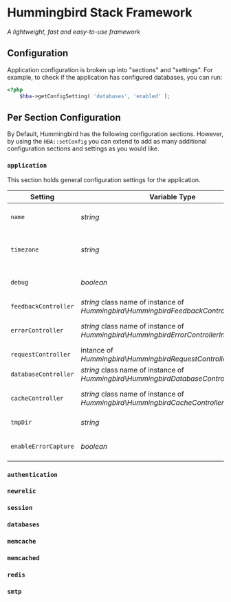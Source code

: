 # Hummingbird Stack Framework

*A lightweight, fast and easy-to-use framework*

## Configuration

Application configuration is broken up into "sections" and "settings". For example, to check if the application has configured databases, you can run:

```php
<?php
	$hba->getConfigSetting( 'databases', 'enabled' );
```

## Per Section Configuration

By Default, Hummingbird has the following configuration sections. However, by using the `HBA::setConfig` you can extend to add as many additional configuration sections and settings as you would like.

### `application`

This section holds general configuration settings for the application.

| Setting | Variable Type | Description |
| ------- | ------------- | ----------- |
| `name` | *string* | The name of the application. Used in various functions, especially reporting & feedback |
| `timezone` | *string* | A string representing a PHP timezone. (See PHP's Documentation for more information)[http://php.net/manual/en/timezones.php] |
| `debug` | *boolean* | Whether or not debugging is enabled. Debugging will cause a process to stop if there are **ANY** errors in the code |
| `feedbackController` | *string* class name of instance of *Hummingbird\HummingbirdFeedbackControllerInterface* | A controller used to return feedback to a client |
| `errorController` | *string* class name of instance of *Hummingbird\HummingbirdErrorControllerInterface* | A controller used to handle system errors without interupting the execution of the script |
| `requestController` | intance of *Hummingbird\HummingbirdRequestControllerInterface* | A controller which handles information and functionality related to client request |
| `databaseController` | *string* class name of instance of *Hummingbird\HummingbirdDatabaseControllerInterface* | A controller which handles wraps and handles the interaction with a database |
| `cacheController` | *string* class name of instance of *Hummingbird\HummingbirdCacheControllerInterface* | A controller which intelligently attempts to handle caching by using the fastest caching mechanism available |
| `tmpDir` | *string* | A writable directory which is used for storing temporary files |
| `enableErrorCapture` | *boolean* | Enable using the error controller to handle errors instead of letting PHP handle it via its default settings |

### `authentication`



### `newrelic`



### `session`



### `databases`



### `memcache`



### `memcached`



### `redis`



### `smtp`


